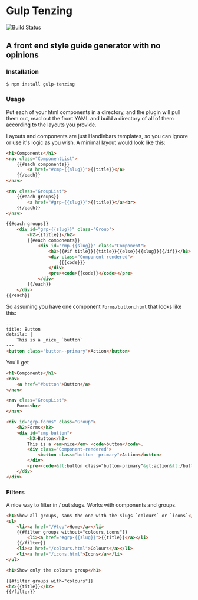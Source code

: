 # Gulp Tenzing

[![Build Status](https://travis-ci.org/linssen/gulp-tenzing.svg)](https://travis-ci.org/linssen/gulp-tenzing)

## A front end style guide generator with no opinions

### Installation


```bash
$ npm install gulp-tenzing
```

### Usage

Put each of your html components in a directory, and the plugin will pull them out, read out the front YAML and build a directory of all of them according to the layouts you provide.

Layouts and components are just Handlebars templates, so you can ignore or use it's logic as you wish. A minimal layout would look like this:

```html
<h1>Components</h1>
<nav class="ComponentList">
    {{#each components}}
        <a href="#cmp-{{slug}}">{{title}}</a>
    {{/each}}
</nav>

<nav class="GroupList">
    {{#each groups}}
        <a href="#grp-{{slug}}">{{title}}</a><br>
    {{/each}}
</nav>

{{#each groups}}
    <div id="grp-{{slug}}" class="Group">
        <h2>{{title}}</h2>
        {{#each components}}
            <div id="cmp-{{slug}}" class="Component">
                <h3>{{#if title}}{{title}}{{else}}{{slug}}{{/if}}</h3>
                <div class="Component-rendered">
                    {{{code}}}
                </div>
                <pre><code>{{code}}</code></pre>
            </div>
        {{/each}}
    </div>
{{/each}}
```

So assuming you have one component `Forms/button.html` that looks like this:

```html
---
title: Button
details: |
    This is a _nice_ `button`
---
<button class="button--primary">Action</button>
```

You'll get

```html
<h1>Components</h1>
<nav>
    <a href="#button">Button</a>
</nav>

<nav class="GroupList">
    Forms<br>
</nav>

<div id="grp-forms" class="Group">
    <h2>Forms</h2>
    <div id="cmp-button">
        <h3>Button</h3>
        This is a <em>nice</em> <code>button</code>.
        <div class="Component-rendered">
            <button class="button--primary">Action</button>
        </div>
        <pre><code>&lt;button class="button-primary"&gt;action&lt;/button&gt;</code></pre>
    </div>
</div>
```

### Filters

A nice way to filter in / out slugs. Works with components and groups.

```html
<h1>Show all groups, sans the one with the slugs `colours` or `icons`</h1>
<ul>
    <li><a href="/#top">Home</a></li>
    {{#filter groups without="colours,icons"}}
        <li><a href="#grp-{{slug}}">{{title}}</a></li>
    {{/filter}}
    <li><a href="/colours.html">Colours</a></li>
    <li><a href="/icons.html">Icons</a></li>
</ul>

<h1>Show only the colours group</h1>

{{#filter groups with="colours"}}
<h2>{{title}}</h2>
{{/filter}}
```
